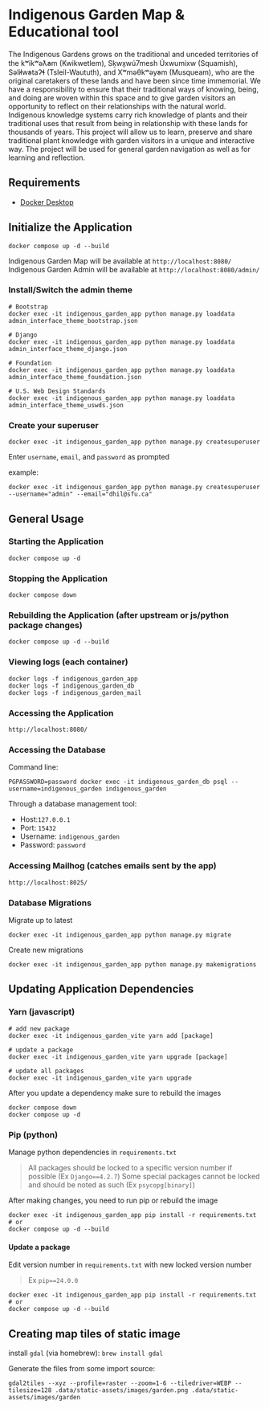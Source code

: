 # Indigenous Garden Map & Educational tool

The Indigenous Gardens grows on the traditional and unceded territories of the kʷikʷəƛ̓əm (Kwikwetlem), Sḵwx̱wú7mesh Úxwumixw (Squamish), Səl̓ilw̓ətaʔɬ (Tsleil-Waututh), and Xʷməθkʷəy̓əm (Musqueam), who are the original caretakers of these lands and have been since time immemorial. We have a responsibility to ensure that their traditional ways of knowing, being, and doing are woven within this space and to give garden visitors an opportunity to reflect on their relationships with the natural world. Indigenous knowledge systems carry rich knowledge of plants and their traditional uses that result from being in relationship with these lands for thousands of years. This project will allow us to learn, preserve and share traditional plant knowledge with garden visitors in a unique and interactive way. The project will be used for general garden navigation as well as for learning and reflection.


## Requirements

- [Docker Desktop](https://www.docker.com/products/docker-desktop/)

## Initialize the Application

    docker compose up -d --build

Indigenous Garden Map will be available at `http://localhost:8080/`
Indigenous Garden Admin will be available at `http://localhost:8080/admin/`

### Install/Switch the admin theme

    # Bootstrap
    docker exec -it indigenous_garden_app python manage.py loaddata admin_interface_theme_bootstrap.json

    # Django
    docker exec -it indigenous_garden_app python manage.py loaddata  admin_interface_theme_django.json

    # Foundation
    docker exec -it indigenous_garden_app python manage.py loaddata  admin_interface_theme_foundation.json

    # U.S. Web Design Standards
    docker exec -it indigenous_garden_app python manage.py loaddata  admin_interface_theme_uswds.json

### Create your superuser

    docker exec -it indigenous_garden_app python manage.py createsuperuser

Enter `username`, `email`, and `password` as prompted

example:

    docker exec -it indigenous_garden_app python manage.py createsuperuser --username="admin" --email="dhil@sfu.ca"

## General Usage

### Starting the Application

    docker compose up -d

### Stopping the Application

    docker compose down

### Rebuilding the Application (after upstream or js/python package changes)

    docker compose up -d --build

### Viewing logs (each container)

    docker logs -f indigenous_garden_app
    docker logs -f indigenous_garden_db
    docker logs -f indigenous_garden_mail

### Accessing the Application

    http://localhost:8080/

### Accessing the Database

Command line:

    PGPASSWORD=password docker exec -it indigenous_garden_db psql --username=indigenous_garden indigenous_garden

Through a database management tool:
- Host:`127.0.0.1`
- Port: `15432`
- Username: `indigenous_garden`
- Password: `password`

### Accessing Mailhog (catches emails sent by the app)

    http://localhost:8025/

### Database Migrations

Migrate up to latest

    docker exec -it indigenous_garden_app python manage.py migrate

Create new migrations

    docker exec -it indigenous_garden_app python manage.py makemigrations

## Updating Application Dependencies

### Yarn (javascript)

    # add new package
    docker exec -it indigenous_garden_vite yarn add [package]

    # update a package
    docker exec -it indigenous_garden_vite yarn upgrade [package]

    # update all packages
    docker exec -it indigenous_garden_vite yarn upgrade

After you update a dependency make sure to rebuild the images

    docker compose down
    docker compose up -d

### Pip (python)

Manage python dependencies in `requirements.txt`
>All packages should be locked to a specific version number if possible (Ex `Django==4.2.7`)
>Some special packages cannot be locked and should be noted as such (Ex `psycopg[binary]`)

After making changes, you need to run pip or rebuild the image

    docker exec -it indigenous_garden_app pip install -r requirements.txt
    # or
    docker compose up -d --build

#### Update a package

Edit version number in `requirements.txt` with new locked version number
>Ex `pip==24.0.0`

    docker exec -it indigenous_garden_app pip install -r requirements.txt
    # or
    docker compose up -d --build

## Creating map tiles of static image

install `gdal` (via homebrew): `brew install gdal`

Generate the files from some import source:

```shell
gdal2tiles --xyz --profile=raster --zoom=1-6 --tiledriver=WEBP --tilesize=128 .data/static-assets/images/garden.png .data/static-assets/images/garden
```
